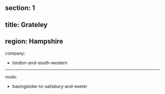 ﻿section: 1
----
title: Grateley
----
region: Hampshire
----
company:
- london-and-south-western
----
route:
- basingstoke-to-salisbury-and-exeter
